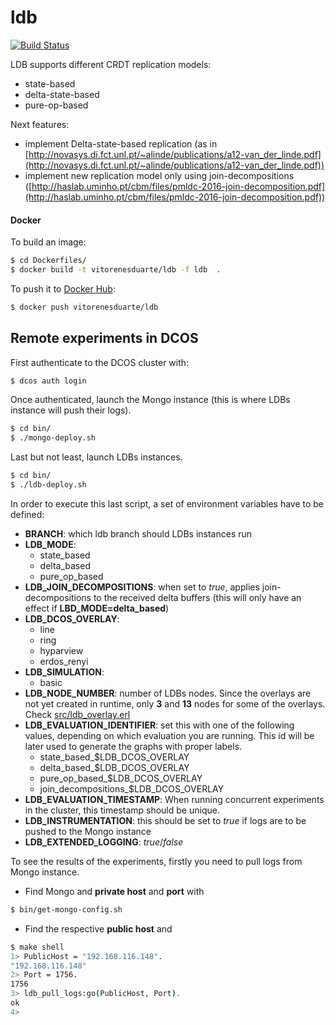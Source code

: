 # ldb

[![Build Status](https://travis-ci.org/vitorenesduarte/ldb.svg?branch=master)](https://travis-ci.org/vitorenesduarte/ldb/)

LDB supports different CRDT replication models:
- state-based
- delta-state-based
- pure-op-based

Next features:
- implement Delta-state-based replication (as in [http://novasys.di.fct.unl.pt/~alinde/publications/a12-van_der_linde.pdf](http://novasys.di.fct.unl.pt/~alinde/publications/a12-van_der_linde.pdf))
- implement new replication model only using join-decompositions ([http://haslab.uminho.pt/cbm/files/pmldc-2016-join-decomposition.pdf](http://haslab.uminho.pt/cbm/files/pmldc-2016-join-decomposition.pdf))

#### Docker
To build an image:

```bash
$ cd Dockerfiles/
$ docker build -t vitorenesduarte/ldb -f ldb  .
```

To push it to [Docker Hub](https://hub.docker.com/):

```bash
$ docker push vitorenesduarte/ldb
```

## Remote experiments in DCOS
First authenticate to the DCOS cluster with:

```bash
$ dcos auth login
```

Once authenticated, launch the Mongo instance
(this is where LDBs instance will push their logs).

```bash
$ cd bin/
$ ./mongo-deploy.sh
```

Last but not least, launch LDBs instances.
```bash
$ cd bin/
$ ./ldb-deploy.sh
```

In order to execute this last script, a set of environment variables
have to be defined:

- __BRANCH__: which ldb branch should LDBs instances run
- __LDB_MODE__:
  - state_based
  - delta_based
  - pure_op_based
- __LDB_JOIN_DECOMPOSITIONS__: when set to _true_, applies
join-decompositions to the received delta buffers (this will only
have an effect if __LBD_MODE=delta_based__)
- __LDB_DCOS_OVERLAY__:
  - line
  - ring
  - hyparview
  - erdos_renyi
- __LDB_SIMULATION__:
  - basic
- __LDB_NODE_NUMBER__: number of LDBs nodes. Since the overlays are
not yet created in runtime, only __3__ and __13__ nodes for some of
the overlays. Check [src/ldb_overlay.erl](https://github.com/vitorenesduarte/ldb/blob/master/src/ldb_overlay.erl)
- __LDB_EVALUATION_IDENTIFIER__: set this with one of the following
values, depending on which evaluation you are running. This id will
be later used to generate the graphs with proper labels.
  - state_based_$LDB_DCOS_OVERLAY
  - delta_based_$LDB_DCOS_OVERLAY
  - pure_op_based_$LDB_DCOS_OVERLAY
  - join_decompositions_$LDB_DCOS_OVERLAY
- __LDB_EVALUATION_TIMESTAMP__: When running concurrent experiments
in the cluster, this timestamp should be unique.
- __LDB_INSTRUMENTATION__: this should be set to _true_ if logs are to
be pushed to the Mongo instance
- __LDB_EXTENDED_LOGGING__: _true_/_false_


To see the results of the experiments, firstly you need to pull logs
from Mongo instance.

- Find Mongo and __private host__ and __port__ with

```bash
$ bin/get-mongo-config.sh
```

- Find the respective __public host__ and

```bash
$ make shell
1> PublicHost = "192.168.116.148".
"192.168.116.148"
2> Port = 1756.
1756
3> ldb_pull_logs:go(PublicHost, Port).
ok
4>
```

